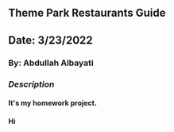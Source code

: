 ## Theme Park Restaurants Guide
## **Date: 3/23/2022**
### **By: Abdullah Albayati**
### *Description*
#### It's my homework project.
#### Hi